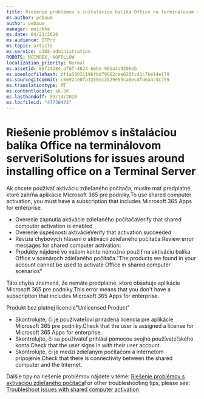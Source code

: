 ```yaml
---
title: Riešenie problémov s inštaláciou balíka Office na terminálovom serveri
ms.author: pebaum
author: pebaum
manager: mnirkhe
ms.date: 04/21/2020
ms.audience: ITPro
ms.topic: article
ms.service: o365-administration
ROBOTS: NOINDEX, NOFOLLOW
localization_priority: Normal
ms.assetid: 85f24284-af6f-4624-b6be-901a4a9206eb
ms.openlocfilehash: df1a50031196fbd79662cee620fc41c7be14e179
ms.sourcegitcommit: c6692ce0fa1358ec3529e59ca0ecdfdea4cdc759
ms.translationtype: MT
ms.contentlocale: sk-SK
ms.lasthandoff: 09/14/2020
ms.locfileid: "47738472"
---
```

# <a name="solutions-for-issues-around-installing-office-on-a-terminal-server"></a><span data-ttu-id="5c558-102">Riešenie problémov s inštaláciou balíka Office na terminálovom serveri</span><span class="sxs-lookup"><span data-stu-id="5c558-102">Solutions for issues around installing office on a Terminal Server</span></span>

<span data-ttu-id="5c558-103">Ak chcete používať aktiváciu zdieľaného počítača, musíte mať predplatné, ktoré zahŕňa aplikácie Microsoft 365 pre podniky.</span><span class="sxs-lookup"><span data-stu-id="5c558-103">To use shared computer activation, you must have a subscription that includes Microsoft 365 Apps for enterprise.</span></span>
  
- <span data-ttu-id="5c558-104">Overenie zapnutia aktivácie zdieľaného počítača</span><span class="sxs-lookup"><span data-stu-id="5c558-104">Verify that shared computer activation is enabled</span></span>
- <span data-ttu-id="5c558-105">Overenie úspešnosti aktivácie</span><span class="sxs-lookup"><span data-stu-id="5c558-105">Verify that activation succeeded</span></span>
- <span data-ttu-id="5c558-106">Revízia chybových hlásení o aktivácii zdieľaného počítača:</span><span class="sxs-lookup"><span data-stu-id="5c558-106">Review error messages for shared computer activation:</span></span>
- <span data-ttu-id="5c558-107">Produkty nájdené vo vašom konte nemožno použiť na aktiváciu balíka Office v scenároch zdieľaného počítača.</span><span class="sxs-lookup"><span data-stu-id="5c558-107">"The products we found in your account cannot be used to activate Office in shared computer scenarios"</span></span>
  
<span data-ttu-id="5c558-108">Táto chyba znamená, že nemáte predplatné, ktoré obsahuje aplikácie Microsoft 365 pre podniky.</span><span class="sxs-lookup"><span data-stu-id="5c558-108">This error means that you don't have a subscription that includes Microsoft 365 Apps for enterprise.</span></span>

<span data-ttu-id="5c558-109">Produkt bez platnej licencie</span><span class="sxs-lookup"><span data-stu-id="5c558-109">"Unlicensed Product"</span></span>

- <span data-ttu-id="5c558-110">Skontrolujte, či je používateľovi priradená licencia pre aplikácie Microsoft 365 pre podniky.</span><span class="sxs-lookup"><span data-stu-id="5c558-110">Check that the user is assigned a license for Microsoft 365 Apps for enterprise.</span></span>
- <span data-ttu-id="5c558-111">Skontrolujte, či sa používateľ prihlási pomocou svojho používateľského konta.</span><span class="sxs-lookup"><span data-stu-id="5c558-111">Check that the user signs in with their user account.</span></span>
- <span data-ttu-id="5c558-112">Skontrolujte, či je medzi zdieľaným počítačom a internetom pripojenie.</span><span class="sxs-lookup"><span data-stu-id="5c558-112">Check that there is connectivity between the shared computer and the Internet.</span></span>

<span data-ttu-id="5c558-113">Ďalšie tipy na riešenie problémov nájdete v téme: [Riešenie problémov s aktiváciou zdieľaného počítača](https://docs.microsoft.com/DeployOffice/troubleshoot-shared-computer-activation)</span><span class="sxs-lookup"><span data-stu-id="5c558-113">For other troubleshooting tips, please see: [Troubleshoot issues with shared computer activation](https://docs.microsoft.com/DeployOffice/troubleshoot-shared-computer-activation)</span></span>